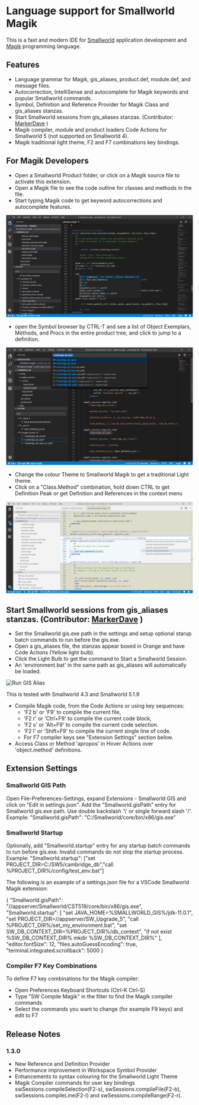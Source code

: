 # Language support for Smallworld Magik

This is a fast and modern IDE for [Smallworld](https://en.wikipedia.org/wiki/Smallworld) application development and [Magik](https://en.wikipedia.org/wiki/Magik_%28programming_language%29) programming language.

## Features

* Language grammar for Magik, gis_aliases, product.def, module.def, and message files.
* Autocorrection, IntelliSense and autocomplete for Magik keywords and popular Smallworld commands.
* Symbol, Definition and Reference Provider for Magik Class and gis_aliases stanzas.
* Start Smallworld sessions from gis_aliases stanzas. (Contributor: [MarkerDave](https://github.com/MarkerDave) )
* Magik compiler, module and product loaders Code Actions for Smallworld 5 (not supported on Smallworld 4). 
* Magik traditional light theme, F2 and F7 combinations key bindings.  

## For Magik Developers

* Open a Smallworld Product folder, or click on a Magik source file to activate this extension.
* Open a Magik file to see the code outline for classes and methods in the file.
* Start typing Magik code to get keyword autocorrections and autocomplete features.

![Snippet](images/snippet.png)

* open the Symbol browser by CTRL-T and see a list of Object Exemplars, Methods, and Procs in the entire product tree, and click to jump to a definition.

![CTRL-T](images/CodeOutline.png)

* Change the colour Theme to Smallworld Magik to get a traditional Light theme.
* Click on a "Class.Method" combination, hold down CTRL to get Definition Peak or get Definition and References in the context menu  

![References](images/CodeReferences.png)

## Start Smallworld sessions from gis_aliases stanzas. (Contributor: [MarkerDave](https://github.com/MarkerDave) )

* Set the Smallworld gis.exe path in the settings and setup optional starup batch commands to run before the gis.exe.
* Open a gis_aliases file, the stanzas appear boxed in Orange and have Code Actions (Yellow light bulb).
* Click the Light Bulb to get the command to Start a Smallworld Session.
* An 'environment.bat' in the same path as gis_aliases will automatically be loaded.

![Run GIS Alias](SWRunGisAlias.png)

This is tested with Smallworld 4.3 and Smallworld 5.1.9

* Compile Magik code, from the Code Actions or using key sequences:
    * 'F2 b' or 'F9' to compile the current file, 
    * 'F2 r' or 'Ctrl+F9' to compile the current code block, 
    * 'F2 s' or 'Alt+F9' to compile the current code selection.
    * 'F2 l' or 'Shift+F9' to compile the current single line of code.
    * For F7 compiler keys see "Extension Settings" section below.
* Access Class or Method 'apropos' in Hover Actions over 'object.method' definitions.

## Extension Settings

### Smallworld GIS Path

Open File-Preferences-Settings, expand Extensions - Smallworld GIS and click on "Edit in settings.json". 
Add the "Smallworld.gisPath" entry for Smallworld gis.exe path. Use double backslash '\\' or single forward slash '/'. 
Example:
    "Smallworld.gisPath": "C:/Smallworld/core/bin/x86/gis.exe"

### Smallworld Startup 

Optionally, add "Smallworld.startup" entry for any startup batch commands to run before gis.exe. Invalid commands do not stop the startup process.
Example:
    "Smallworld.startup": ["set PROJECT_DIR=C:/SW5/cambridge_db","call %PROJECT_DIR%/config/test_env.bat"]

The following is an example of a settings.json file for a VSCode Smallworld Magik extension:

{
    "Smallworld.gisPath": "//appserver/Smallworld/CST519/core/bin/x86/gis.exe",
    "Smallworld.startup": [
        "set JAVA_HOME=%SMALLWORLD_GIS%/jdk-11.0.1",
        "set PROJECT_DIR=//appserver/SW_Upgrade_5",
        "call %PROJECT_DIR%/set_my_environment.bat",
        "set SW_DB_CONTEXT_DIR=%PROJECT_DIR%/db_context",
        "if not exist %SW_DB_CONTEXT_DIR% mkdir %SW_DB_CONTEXT_DIR%"
    ],
    "editor.fontSize": 12,
    "files.autoGuessEncoding": true,
    "terminal.integrated.scrollback": 5000
}

### Compiler F7 Key Combinations
To define F7 key combinations for the Magik compiler:

- Open Preferences Keyboard Shortcuts (Ctrl-K Ctrl-S)
- Type "SW Compile Magik" in the filter to find the Magik compiler commands
- Select the commands you want to change (for example F9 keys) and edit to F7 

## Release Notes

### 1.3.0

* New Reference and Definition Provider 
* Performance improvement in Workspace Symbol Provider 
* Enhancements to syntax colouring for the Smallworld Light Theme 
* Magik Compiler commands for user key bindings swSessions.compileSelection(F2-s), swSessions.compileFile(F2-b), swSessions.compileLine(F2-l) and swSessions.compileRange(F2-r). 

